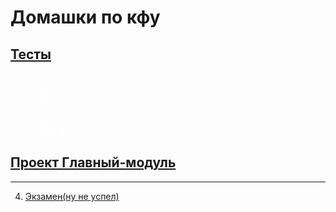 # Домашки по кфу 

## [Тесты](https://github.com/t-chakir/KFU/tree/main/test)

<div style="color: white; margin-left: 20px;">
  <ul>
    <li><a href="https://github.com/t-chakir/KFU/tree/main/test/test_1" style="color: white;">Тест 1</a></li>
    <li><a href="https://github.com/t-chakir/KFU/tree/main/test/test_2" style="color: white;">Тест 2</a></li>
    <li><a href="https://github.com/t-chakir/KFU/tree/main/test/test_3" style="color: white;">Тест 3</a></li>
    <li><a href="https://github.com/t-chakir/KFU/tree/main/test/test_4" style="color: white;">Тест 4</a></li>
    <li><a href="https://github.com/t-chakir/KFU/tree/main/test/test_5" style="color: white;">Тест 5</a></li>
    <li><a href="https://github.com/t-chakir/KFU/tree/main/test/test_6" style="color: white;">Тест 6</a></li>
  </ul>
</div>

## [Проект Главный-модуль](https://github.com/t-chakir/KFU/blob/main/IBM-project/IBM.md)

---

4. [Экзамен(ну не успел)](https://github.com/t-chakir/KFU/blob/main/exam/C%2B%2B.md)

